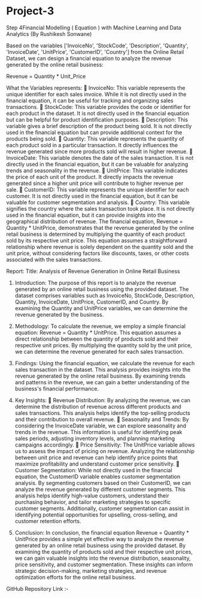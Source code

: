 # Project-3
Step 4Financial Modelling ( Equation ) with Machine Learning and Data Analytics
(By Rushikesh Sonwane)

Based on the variables ['InvoiceNo', 'StockCode', 'Description', 'Quantity', 'InvoiceDate', 'UnitPrice', 'CustomerID', 'Country'] from the Online Retail Dataset, we can design a financial equation to analyze the revenue generated by the online retail business:

Revenue = Quantity * Unit_Price

What the Variables represents:
  	InvoiceNo: This variable represents the unique identifier for each sales invoice. While it is not directly used in the financial equation, it can be useful for tracking and organizing sales transactions.
  	StockCode: This variable provides the code or identifier for each product in the dataset. It is not directly used in the financial equation but can be helpful for product identification purposes.
  	Description: This variable gives a brief description of the product being sold. It is not directly used in the financial equation but can provide additional context for the products being sold.
  	Quantity: This variable represents the quantity of each product sold in a particular transaction. It directly influences the revenue generated since more products sold will result in higher revenue.
  	InvoiceDate: This variable denotes the date of the sales transaction. It is not directly used in the financial equation, but it can be valuable for analyzing trends and seasonality in the revenue.
  	UnitPrice: This variable indicates the price of each unit of the product. It directly impacts the revenue generated since a higher unit price will contribute to higher revenue per sale.
  	CustomerID: This variable represents the unique identifier for each customer. It is not directly used in the financial equation, but it can be valuable for customer segmentation and analysis.
  	Country: This variable signifies the country where the sales transaction took place. It is not directly used in the financial equation, but it can provide insights into the geographical distribution of revenue.
The financial equation, Revenue = Quantity * UnitPrice, demonstrates that the revenue generated by the online retail business is determined by multiplying the quantity of each product sold by its respective unit price. This equation assumes a straightforward relationship where revenue is solely dependent on the quantity sold and the unit price, without considering factors like discounts, taxes, or other costs associated with the sales transactions.

Report:
Title: Analysis of Revenue Generation in Online Retail Business

1. Introduction:
The purpose of this report is to analyze the revenue generated by an online retail business using the provided dataset. The dataset comprises variables such as InvoiceNo, StockCode, Description, Quantity, InvoiceDate, UnitPrice, CustomerID, and Country. By examining the Quantity and UnitPrice variables, we can determine the revenue generated by the business.

2. Methodology:
To calculate the revenue, we employ a simple financial equation: Revenue = Quantity * UnitPrice. This equation assumes a direct relationship between the quantity of products sold and their respective unit prices. By multiplying the quantity sold by the unit price, we can determine the revenue generated for each sales transaction.

3. Findings:
Using the financial equation, we calculate the revenue for each sales transaction in the dataset. This analysis provides insights into the revenue generated by the online retail business. By examining trends and patterns in the revenue, we can gain a better understanding of the business's financial performance.

4. Key Insights:
	Revenue Distribution: By analyzing the revenue, we can determine the distribution of revenue across different products and sales transactions. This analysis helps identify the top-selling products and their contribution to overall revenue.
	Seasonality and Trends: By considering the InvoiceDate variable, we can explore seasonality and trends in the revenue. This information is useful for identifying peak sales periods, adjusting inventory levels, and planning marketing campaigns accordingly.
	Price Sensitivity: The UnitPrice variable allows us to assess the impact of pricing on revenue. Analyzing the relationship between unit price and revenue can help identify price points that maximize profitability and understand customer price sensitivity.
	Customer Segmentation: While not directly used in the financial equation, the CustomerID variable enables customer segmentation analysis. By segmenting customers based on their CustomerID, we can analyze the revenue generated by different customer segments. 
This analysis helps identify high-value customers, understand their purchasing behavior, and tailor marketing strategies to specific customer segments. Additionally, customer segmentation can assist in identifying potential opportunities for upselling, cross-selling, and customer retention efforts.

5. Conclusion:
In conclusion, the financial equation Revenue = Quantity * UnitPrice provides a simple yet effective way to analyze the revenue generated by an online retail business using the provided dataset. By examining the quantity of products sold and their respective unit prices, we can gain valuable insights into the revenue distribution, seasonality, price sensitivity, and customer segmentation. These insights can inform strategic decision-making, marketing strategies, and revenue optimization efforts for the online retail business.


GitHub Repository Link :- 

